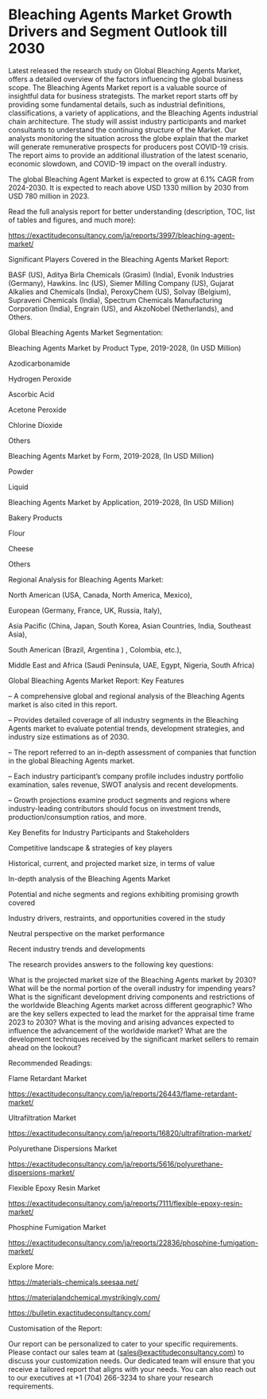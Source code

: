 # Bleaching Agents Market Growth Drivers and Segment Outlook till 2030

Latest released the research study on Global Bleaching Agents Market, offers a detailed overview of the factors influencing the global business scope. The Bleaching Agents Market report is a valuable source of insightful data for business strategists. The market report starts off by providing some fundamental details, such as industrial definitions, classifications, a variety of applications, and the Bleaching Agents industrial chain architecture. The study will assist industry participants and market consultants to understand the continuing structure of the Market. Our analysts monitoring the situation across the globe explain that the market will generate remunerative prospects for producers post COVID-19 crisis. The report aims to provide an additional illustration of the latest scenario, economic slowdown, and COVID-19 impact on the overall industry.

The global Bleaching Agent Market is expected to grow at 6.1% CAGR from 2024-2030. It is expected to reach above USD 1330 million by 2030 from USD 780 million in 2023.

Read the full analysis report for better understanding (description, TOC, list of tables and figures, and much more):

https://exactitudeconsultancy.com/ja/reports/3997/bleaching-agent-market/

Significant Players Covered in the Bleaching Agents Market Report:

BASF (US), Aditya Birla Chemicals (Grasim) (India), Evonik Industries (Germany), Hawkins. Inc (US), Siemer Milling Company (US), Gujarat Alkalies and Chemicals (India), PeroxyChem (US), Solvay (Belgium), Supraveni Chemicals (India), Spectrum Chemicals Manufacturing Corporation (India), Engrain (US), and AkzoNobel (Netherlands), and Others.

Global Bleaching Agents Market Segmentation:

Bleaching Agents Market by Product Type, 2019-2028, (In USD Million)

Azodicarbonamide

Hydrogen Peroxide

Ascorbic Acid

Acetone Peroxide

Chlorine Dioxide

Others

Bleaching Agents Market by Form, 2019-2028, (In USD Million)

Powder

Liquid

Bleaching Agents Market by Application, 2019-2028, (In USD Million)

Bakery Products

Flour

Cheese

Others

Regional Analysis for Bleaching Agents Market:

North American (USA, Canada, North America, Mexico),

European (Germany, France, UK, Russia, Italy),

Asia Pacific (China, Japan, South Korea, Asian Countries, India, Southeast Asia),

South American (Brazil, Argentina ) , Colombia, etc.),

Middle East and Africa (Saudi Peninsula, UAE, Egypt, Nigeria, South Africa)

Global Bleaching Agents Market Report: Key Features

– A comprehensive global and regional analysis of the Bleaching Agents market is also cited in this report.

– Provides detailed coverage of all industry segments in the Bleaching Agents market to evaluate potential trends, development strategies, and industry size estimations as of 2030.

– The report referred to an in-depth assessment of companies that function in the global Bleaching Agents market.

– Each industry participant’s company profile includes industry portfolio examination, sales revenue, SWOT analysis and recent developments.

– Growth projections examine product segments and regions where industry-leading contributors should focus on investment trends, production/consumption ratios, and more.

Key Benefits for Industry Participants and Stakeholders

Competitive landscape & strategies of key players

Historical, current, and projected market size, in terms of value

In-depth analysis of the Bleaching Agents Market

Potential and niche segments and regions exhibiting promising growth covered

Industry drivers, restraints, and opportunities covered in the study

Neutral perspective on the market performance

Recent industry trends and developments

The research provides answers to the following key questions:

What is the projected market size of the Bleaching Agents market by 2030?
What will be the normal portion of the overall industry for impending years?
What is the significant development driving components and restrictions of the worldwide Bleaching Agents market across different geographic?
Who are the key sellers expected to lead the market for the appraisal time frame 2023 to 2030?
What is the moving and arising advances expected to influence the advancement of the worldwide market?
What are the development techniques received by the significant market sellers to remain ahead on the lookout?

Recommended Readings:

Flame Retardant Market

https://exactitudeconsultancy.com/ja/reports/26443/flame-retardant-market/

Ultrafiltration Market

https://exactitudeconsultancy.com/ja/reports/16820/ultrafiltration-market/

Polyurethane Dispersions Market

https://exactitudeconsultancy.com/ja/reports/5616/polyurethane-dispersions-market/

Flexible Epoxy Resin Market

https://exactitudeconsultancy.com/ja/reports/7111/flexible-epoxy-resin-market/

Phosphine Fumigation Market

https://exactitudeconsultancy.com/ja/reports/22836/phosphine-fumigation-market/

Explore More:

https://materials-chemicals.seesaa.net/

https://materialandchemical.mystrikingly.com/

https://bulletin.exactitudeconsultancy.com/

Customisation of the Report:

Our report can be personalized to cater to your specific requirements. Please contact our sales team at (sales@exactitudeconsultancy.com) to discuss your customization needs. Our dedicated team will ensure that you receive a tailored report that aligns with your needs. You can also reach out to our executives at +1 (704) 266-3234 to share your research requirements.
